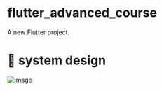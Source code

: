 # flutter_advanced_course

A new Flutter project.

# 🎨 system design
![image](https://github.com/user-attachments/assets/147b8a82-878f-4106-85e8-44947185fc7e)

